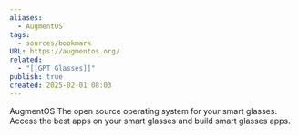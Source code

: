 ```yaml
---
aliases:
  - AugmentOS
tags:
  - sources/bookmark
URL: https://augmentos.org/
related:
  - "[[GPT Glasses]]"
publish: true
created: 2025-02-01 08:03
---
```


AugmentOS
The open source operating system for your smart glasses.
Access the best apps on your smart glasses and build smart glasses apps.